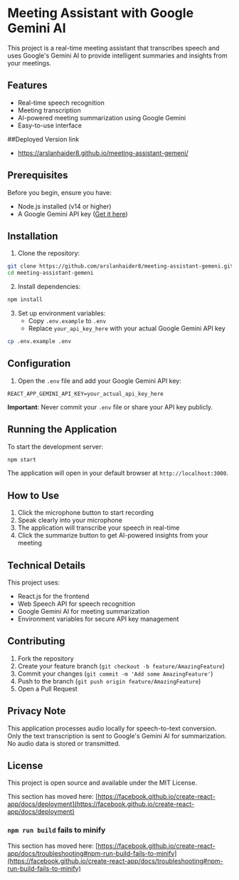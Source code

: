# Meeting Assistant with Google Gemini AI

This project is a real-time meeting assistant that transcribes speech and uses Google's Gemini AI to provide intelligent summaries and insights from your meetings.

## Features

- Real-time speech recognition
- Meeting transcription
- AI-powered meeting summarization using Google Gemini
- Easy-to-use interface

##Deployed Version link
- https://arslanhaider8.github.io/meeting-assistant-gemeni/

## Prerequisites

Before you begin, ensure you have:
- Node.js installed (v14 or higher)
- A Google Gemini API key ([Get it here](https://makersuite.google.com/app/apikey))

## Installation

1. Clone the repository:
```bash
git clone https://github.com/arslanhaider8/meeting-assistant-gemeni.git
cd meeting-assistant-gemeni
```

2. Install dependencies:
```bash
npm install
```

3. Set up environment variables:
   - Copy `.env.example` to `.env`
   - Replace `your_api_key_here` with your actual Google Gemini API key
```bash
cp .env.example .env
```

## Configuration

1. Open the `.env` file and add your Google Gemini API key:
```
REACT_APP_GEMINI_API_KEY=your_actual_api_key_here
```

**Important**: Never commit your `.env` file or share your API key publicly.

## Running the Application

To start the development server:
```bash
npm start
```

The application will open in your default browser at `http://localhost:3000`.

## How to Use

1. Click the microphone button to start recording
2. Speak clearly into your microphone
3. The application will transcribe your speech in real-time
4. Click the summarize button to get AI-powered insights from your meeting

## Technical Details

This project uses:
- React.js for the frontend
- Web Speech API for speech recognition
- Google Gemini AI for meeting summarization
- Environment variables for secure API key management

## Contributing

1. Fork the repository
2. Create your feature branch (`git checkout -b feature/AmazingFeature`)
3. Commit your changes (`git commit -m 'Add some AmazingFeature'`)
4. Push to the branch (`git push origin feature/AmazingFeature`)
5. Open a Pull Request

## Privacy Note

This application processes audio locally for speech-to-text conversion. Only the text transcription is sent to Google's Gemini AI for summarization. No audio data is stored or transmitted.

## License

This project is open source and available under the MIT License.

This section has moved here: [https://facebook.github.io/create-react-app/docs/deployment](https://facebook.github.io/create-react-app/docs/deployment)

### `npm run build` fails to minify

This section has moved here: [https://facebook.github.io/create-react-app/docs/troubleshooting#npm-run-build-fails-to-minify](https://facebook.github.io/create-react-app/docs/troubleshooting#npm-run-build-fails-to-minify)
